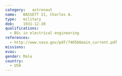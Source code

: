```yaml
---
category:	astronaut
name:	BASSETT II, Charles A.
type:	military
dob:	1931-12-30
qualifications:
  - BSc in electrical engineering
references:
  - http://www.nasa.gov/pdf/740566main_current.pdf
missions:
evas:
gender:	Male
country:
  - USA
---
```

